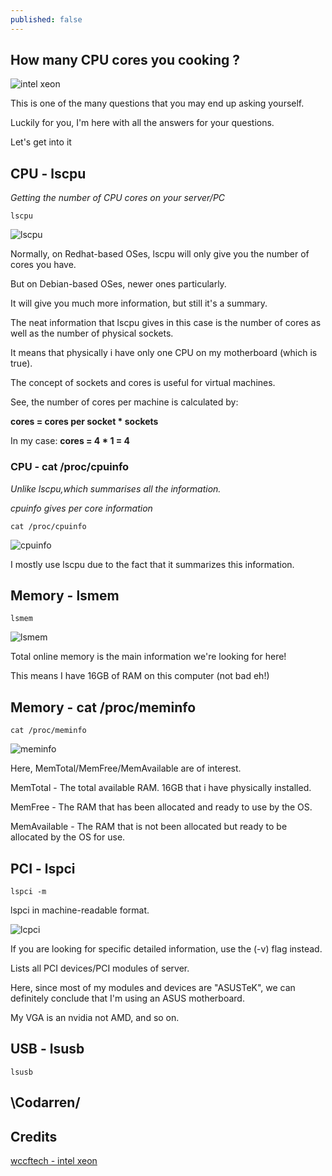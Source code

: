 ```yaml
---
published: false
---
```

## How many CPU cores you cooking ?
![intel xeon](https://github.com/codarrenvelvindron/codarrenvelvindron.github.io/raw/master/images/Intel-Xeon-Platinum-min_25.jpg)

This is one of the many questions that you may end up asking yourself.

Luckily for you, I'm here with all the answers for your questions.

Let's get into it
## CPU - lscpu
*Getting the number of CPU cores on your server/PC*
```
lscpu
```
![lscpu](https://github.com/codarrenvelvindron/codarrenvelvindron.github.io/raw/master/images/lscpu.png)

Normally, on Redhat-based OSes, lscpu will only give you the number of cores you have.

But on Debian-based OSes, newer ones particularly.

It will give you much more information, but still it's a summary.


The neat information that lscpu gives in this case is the number of cores as well as the number of 
physical sockets.

It means that physically i have only one CPU on my motherboard (which is true).

The concept of sockets and cores is useful for virtual machines.

See, the number of cores per machine is calculated by:

**cores = cores per socket * sockets**

In my case:
**cores = 4 * 1 = 4**

### CPU - cat /proc/cpuinfo
*Unlike lscpu,which summarises all the information.*

*cpuinfo gives per core information*

```
cat /proc/cpuinfo
```
![cpuinfo](https://github.com/codarrenvelvindron/codarrenvelvindron.github.io/raw/master/images/cpuinfo.png)

I mostly use lscpu due to the fact that it summarizes this information.

## Memory - lsmem
```
lsmem
```
![lsmem](https://github.com/codarrenvelvindron/codarrenvelvindron.github.io/raw/master/images/lsmem.png)

Total online memory is the main information we're looking for here!

This means I have 16GB of RAM on this computer (not bad eh!)

## Memory - cat /proc/meminfo
```
cat /proc/meminfo
```
![meminfo](https://github.com/codarrenvelvindron/codarrenvelvindron.github.io/raw/master/images/meminfo.png)

Here, MemTotal/MemFree/MemAvailable are of interest.

MemTotal - The total available RAM. 16GB that i have physically installed.

MemFree - The RAM that has been allocated and ready to use by the OS.

MemAvailable - The RAM that is not been allocated but ready to be allocated by the OS for use.

## PCI - lspci
```
lspci -m
```
lspci in machine-readable format.

![lcpci](https://github.com/codarrenvelvindron/codarrenvelvindron.github.io/raw/master/images/lspci.png)

If you are looking for specific detailed information, use the (-v) flag instead.

Lists all PCI devices/PCI modules of server.

Here, since most of my modules and devices are "ASUSTeK", we can definitely conclude that I'm using an ASUS motherboard.

My VGA is an nvidia not AMD, and so on.

## USB - lsusb
```
lsusb
```

## \Codarren/

## Credits
[wccftech - intel xeon](http://cdn.wccftech.com/wp-content/uploads/2017/05/Intel-Xeon-Platinum.jpg)